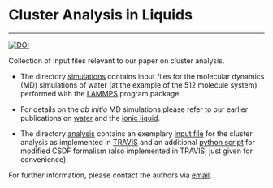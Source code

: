 # Cluster Analysis in Liquids
---
[![DOI](https://img.shields.io/badge/DOI-10.1021/acs.jcim.2c01244-blue)](https://doi.org/10.1021/acs.jcim.2c01244)

Collection of input files relevant to our paper on cluster analysis.

* The directory [simulations](simulations/) contains input files for the molecular dynamics (MD) simulations of water (at the example of the 512 molecule system) performed with the [LAMMPS](http://lammps.sandia.gov/) program package.

* For details on the *ab initio* MD simulations please refer to our earlier publications on [water](https://doi.org/10.1524/zpch.2012.0327) and the [ionic liquid](https://doi.org/10.1063/1.4887082).

* The directory [analysis](analysis/) contains an exemplary [input file](analysis/input.txt) for the cluster analysis as implemented in [TRAVIS](http://www.travis-analyzer.de/) and an additional [python script](analysis/csdf_formalism.py) for modified CSDF formalism (also implemented in TRAVIS, just given for convenience).



For further information, please contact the authors via [email](mailto:kirchner@thch.uni-bonn.de).

